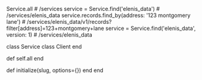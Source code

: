 

Service.all # /services
service = Service.find('elenis_data') # /services/elenis_data
service.records.find_by(address: '123 montgomery lane') # /services/elenis_data/v1/records?filter[address]=123+montgomery+lane
service = Service.find('elenis_data', version: 1) # /services/elenis_data

class Service
  class Client
  end

  def self.all
  end

  def initialize(slug, options={})
  end
end
